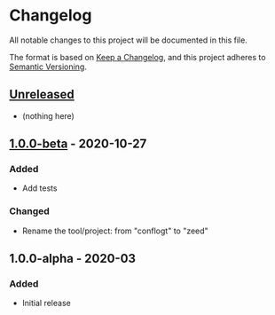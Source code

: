 # Changelog
All notable changes to this project will be documented in this file.

The format is based on [Keep a Changelog](https://keepachangelog.com/en/1.0.0/),
and this project adheres to [Semantic Versioning](https://semver.org/spec/v2.0.0.html).

## [Unreleased](https://github.com/Souhail-5/zeed/compare/master...develop)
- (nothing here)

## [1.0.0-beta](https://github.com/Souhail-5/zeed/compare/1.0.0-alpha...1.0.0-beta) - 2020-10-27
### Added
- Add tests

### Changed
- Rename the tool/project: from "conflogt" to "zeed"

## 1.0.0-alpha - 2020-03
### Added
- Initial release
